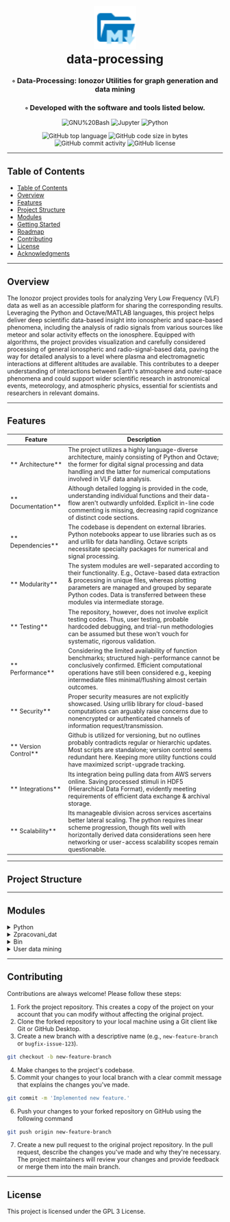 <div align="center">
<h1 align="center">
<img src="https://raw.githubusercontent.com/PKief/vscode-material-icon-theme/ec559a9f6bfd399b82bb44393651661b08aaf7ba/icons/folder-markdown-open.svg" width="100" />
<br>data-processing
</h1>
<h3>◦ Data-Processing: Ionozor Utilities for graph generation and data mining </h3>
<h3>◦ Developed with the software and tools listed below.</h3>

<p align="center">
<img src="https://img.shields.io/badge/GNU%20Bash-4EAA25.svg?style&logo=GNU-Bash&logoColor=white" alt="GNU%20Bash" />
<img src="https://img.shields.io/badge/Jupyter-F37626.svg?style&logo=Jupyter&logoColor=white" alt="Jupyter" />
<img src="https://img.shields.io/badge/Python-3776AB.svg?style&logo=Python&logoColor=white" alt="Python" />
</p>
<img src="https://img.shields.io/github/languages/top/Ionozor/data-processing?style&color=5D6D7E" alt="GitHub top language" />
<img src="https://img.shields.io/github/languages/code-size/Ionozor/data-processing?style&color=5D6D7E" alt="GitHub code size in bytes" />
<img src="https://img.shields.io/github/commit-activity/m/Ionozor/data-processing?style&color=5D6D7E" alt="GitHub commit activity" />
<img src="https://img.shields.io/github/license/Ionozor/data-processing?style&color=5D6D7E" alt="GitHub license" />
</div>

---

##  Table of Contents
- [ Table of Contents](#-table-of-contents)
- [ Overview](#-overview)
- [ Features](#-features)
- [ Project Structure](#project-structure)
- [ Modules](#modules)
- [ Getting Started](#-getting-started)
- [ Roadmap](#-roadmap)
- [ Contributing](#-contributing)
- [ License](#-license)
- [ Acknowledgments](#-acknowledgments)

---


##  Overview

The Ionozor project provides tools for analyzing Very Low Frequency (VLF) data as well as an accessible platform for sharing the corresponding results. Leveraging the Python and Octave/MATLAB languages, this project helps deliver deep scientific data-based insight into ionospheric and space-based phenomena, including the analysis of radio signals from various sources like meteor and solar activity effects on the ionosphere. Equipped with algorithms, the project provides visualization and carefully considered processing of general ionospheric and radio-signal-based data, paving the way for detailed analysis to a level where plasma and electromagnetic interactions at different altitudes are available. This contributes to a deeper understanding of interactions between Earth's atmosphere and outer-space phenomena and could support wider scientific research in astronomical events, meteorology, and atmospheric physics, essential for scientists and researchers in relevant domains.

---

##  Features

| Feature                | Description                           |
| ---------------------- | ------------------------------------- |
| ** Architecture**     | The project utilizes a highly language-diverse architecture, mainly consisting of Python and Octave; the former for digital signal processing and data handling and the latter for numerical computations involved in VLF data analysis.    |
| ** Documentation**   | Although detailed logging is provided in the code, understanding individual functions and their data-flow aren't outwardly unfolded. Explicit in-line code commenting is missing, decreasing rapid cognizance of distinct code sections.    |
| ** Dependencies**    | The codebase is dependent on external libraries. Python notebooks appear to use libraries such as os and urllib for data handling. Octave scripts necessitate specialty packages for numerical and signal processing.    |
| ** Modularity**      | The system modules are well-separated according to their functionality. E.g., Octave-based data extraction & processing in unique files, whereas plotting parameters are managed and grouped by separate Python codes. Data is transferred between these modules via intermediate storage.
| ** Testing**          | The repository, however, does not involve explicit testing codes. Thus, user testing, probable hardcoded debugging, and trial-run methodologies can be assumed but these won't vouch for systematic, rigorous validation.    |
| ** Performance**      | Considering the limited availability of function benchmarks; structured high-performance cannot be conclusively confirmed. Efficient computational operations have still been considered e.g., keeping intermediate files minimal/flushing almost certain outcomes.    |
| ** Security**         | Proper security measures are not explicitly showcased. Using urllib library for cloud-based computations can arguably raise concerns due to nonencrypted or authenticated channels of information request/transmission. |
| ** Version Control** | Github is utilized for versioning, but no outlines probably contradicts regular or hierarchic updates. Most scripts are standalone; version control seems redundant here. Keeping more utility functions could have maximized script-upgrade tracking. |
| ** Integrations**    | Its integration being pulling data from AWS servers online. Saving processed stimuli in HDF5 (Hierarchical Data Format), evidently meeting requirements of efficient data exchange & archival storage. |
| ** Scalability**     | Its manageable division across services ascertains better lateral scaling. The python requires linear scheme progression, though fits well with horizontally derived data considerations seen here networking or user-access scalability scopes remain questionable. |


---


##  Project Structure




---

##  Modules

<details closed><summary>Python</summary>

| File                                                                                                                                     | Summary                                                                                                                                                                                                                                                                                                                                                                                                                                                                                                                                                                                                                         |
| ---                                                                                                                                      | ---                                                                                                                                                                                                                                                                                                                                                                                                                                                                                                                                                                                                                             |
| [VLF data overview.ipynb](https://github.com/Ionozor/data-processing/blob/main/Python/VLF data overview.ipynb)                           | HTTPStatus Exception: 429                                                                                                                                                                                                                                                                                                                                                                                                                                                                                                                                                                                                       |
| [VLF data processor.ipynb](https://github.com/Ionozor/data-processing/blob/main/Python/VLF data processor.ipynb)                         | This script ingests data captured from a Very Low Frequency (VLF) measurements of space-based phenomena, particularly the ionospheric plasma data, then applies some basic plasma physics computations over it. It imports the values, corrects time difference, imports data as a range before downloading the fits images of particular date range and place. Further, it derives more values using many physics constants and worked data, and then simplifies data output for efficient plotting and visualization. After visually plotting data computations, it also takes care of deleting temporary files it worked on. |
| [Interactive VLF data processor.ipynb](https://github.com/Ionozor/data-processing/blob/main/Python/Interactive VLF data processor.ipynb) | HTTPStatus Exception: 400                                                                                                                                                                                                                                                                                                                                                                                                                                                                                                                                                                                                       |
| [FITS_merge.ipynb](https://github.com/Ionozor/data-processing/blob/main/Python/FITS_merge.ipynb)                                         | HTTPStatus Exception: 429                                                                                                                                                                                                                                                                                                                                                                                                                                                                                                                                                                                                       |
| [writter.py](https://github.com/Ionozor/data-processing/blob/main/Python/writter.py)                                                     | This code is a set of functionalities for processing and manipulating Very Low Frequency (VLF) radio wave image data. It downloads images from a specified source URL, filters the data based on specified time values and downloads the data in FITS format. Then, the user has options to make a mosaic of these images along specified dimensions and to divide them by color channel. Essentially, it automates and simplifies data collection and preprocessing for radio astronomy science analysis.                                                                                                                      |
| [VLF FITS collector.ipynb](https://github.com/Ionozor/data-processing/blob/main/Python/VLF FITS collector.ipynb)                         | This Jupyter notebook, locally called'Ionozor FITS collector', is essentially processing very low frequency (VLF) data. Written in Python, it loads requisite libraries; sets computation parameters for a specific source URL and time frames; and defines various functions to handle imagery data (such as downloading and concatenating varying sets of FITS images from a URL, splitting multiple color channels into respective singular channels, and creating mosaics of these images along different geometric axes). Overall, it manipulates downloaded radio astronomical data for analysis.                         |

</details>

<details closed><summary>Zpracovani_dat</summary>

| File                                                                                                                          | Summary                                                                                                                                                                                                                                                                                                                                                                                                                                                                                                                                                                                                                                                                                                                                                                                                                                                                                                                                             |
| ---                                                                                                                           | ---                                                                                                                                                                                                                                                                                                                                                                                                                                                                                                                                                                                                                                                                                                                                                                                                                                                                                                                                                 |
| [vyboje1.m](https://github.com/Ionozor/data-processing/blob/main/Octave/Zpracovani_dat/vyboje1.m)                             | The code largely embraces data manipulation and graphical representation in mathematical computations. Its function is to load timestamps and vibration data sets, run calculations, generate a mesh plot ideal for 3D linear data, and save the output visual representation. It integrates operations like copying datasets, data transformation, and plot labeling.                                                                                                                                                                                                                                                                                                                                                                                                                                                                                                                                                                              |
| [model_SID1.m](https://github.com/Ionozor/data-processing/blob/main/Octave/Zpracovani_dat/model_SID1.m)                       | The code visualizes and compares the radio signal intensity levels between model results and actual measurement results. First, it takes data from several text files containing data of time intervals and radio signal intensities. It normalizes model data by adding 10 for visual compatibility then it creates a 2D plot, visualizing model result ('m;Model;') in magenta and the measurements('b;Measurement;') in blue. Label details are added, the resulting plot image is saved in.jpg format, sandbox memory is cleared after use.                                                                                                                                                                                                                                                                                                                                                                                                     |
| [model_SID.m](https://github.com/Ionozor/data-processing/blob/main/Octave/Zpracovani_dat/model_SID.m)                         | The provided script loads data from files(t0.txt, L0.txt, t.txt, L.txt) required for the processing. It plots a model graph (t0,L0-log) represented in magenta, identified by "Model". After generating the model plot, it holds it. A measurement graph is drawn over the model plot displayed in blue, termed "Measurement". After finalizing the plots, the hold is deactivated. The axis labels are defined and the final graphical representation is printed as'SID_model_date.jpg'. The print command also dictates certain specifications: the landscape orientation, font, and size. Lastly, the script closes after the operation is completed.                                                                                                                                                                                                                                                                                            |
| [distance.m](https://github.com/Ionozor/data-processing/blob/main/Octave/Zpracovani_dat/distance.m)                           | The code performs data analysis on the x and y values loaded from separate.txt files. It applies a complex mathematical function to transform the data into a measure'd'. This value is then scaled to'l' using an exponential function and converted to light years. Info about'l' is plotted on a log scale graph highlighted by time interval (x, the independent variable) and ray burst distance (y, dependent). Then, the graphical findings are thereafter saved as a.jpg file, and numerical results are serialized to'Distance.txt'.                                                                                                                                                                                                                                                                                                                                                                                                       |
| [teplota.m](https://github.com/Ionozor/data-processing/blob/main/Octave/Zpracovani_dat/teplota.m)                             | The script calculates and plots the plasma temperature based on electron density data over a given timespan. The calculations involve physical constants and functions such as the Debeye length and frequency. The plots are labelled and saved as a.jpg file, and temperature data is saved in a.txt file for further analysis.                                                                                                                                                                                                                                                                                                                                                                                                                                                                                                                                                                                                                   |
| [radioteleskop.m](https://github.com/Ionozor/data-processing/blob/main/Octave/Zpracovani_dat/radioteleskop.m)                 | The code, written in MATLAB, uses VLF data for analysis of radio signalsObservations from a radio telescope. It load time-related and signal-related data from'x.txt' and'y.txt' respectively. A scatterplot is created using'x' and'y' data with a label'Radio Telescope' on a red line. The X-axis label is set as'Time interval [t/24 hrs.]' and Y-axis label as'Radio signal intensity level [dB]'. A.jpg file named'Radiotelescope_date.jpg' is saved using a print statement. Size adjustment, font, and landscape orientation are modified for the image output.                                                                                                                                                                                                                                                                                                                                                                             |
| [ionizace.m](https://github.com/Ionozor/data-processing/blob/main/Octave/Zpracovani_dat/ionizace.m)                           | The script computes ionization degrees using the Saha and particle dispersion equations, taking into account parameters like electron temperature and density. The results are output by plotting ionization against time and saved as an image plus exporting data as a text file.                                                                                                                                                                                                                                                                                                                                                                                                                                                                                                                                                                                                                                                                 |
| [zarivy_tok.m](https://github.com/Ionozor/data-processing/blob/main/Octave/Zpracovani_dat/zarivy_tok.m)                       | The code analyzes Very Low Frequency (VLF) data. It loads time, activation energy and electron density data, then calculates'F' factor by implementing derivative formula. Next, it converts energy to Flux and plots it against time, saving the graph and its data file. Once plot's saved, it's closed to clear memory.                                                                                                                                                                                                                                                                                                                                                                                                                                                                                                                                                                                                                          |
| [ionogram.m](https://github.com/Ionozor/data-processing/blob/main/Octave/Zpracovani_dat/ionogram.m)                           | The script performs analysis of Ionospheric VLF data, calculating electron density gradient change associated with altitude (H) and electron density change (L). It computes several expressions with these measurements, alongside time as variables. It visualizes the computed measurements in 3D plots, classified into'Ionogram' and'Gradients', saved as jpg and an ASCII text file.                                                                                                                                                                                                                                                                                                                                                                                                                                                                                                                                                          |
| [teplotni_zmena.m](https://github.com/Ionozor/data-processing/blob/main/Octave/Zpracovani_dat/teplotni_zmena.m)               | The code serves primarily for solving derivations and performs VLF (Very Low Frequency) data analysis related to physics and electronics. Firstly, it loads data from.txt files. Adjustments occur in loaded data (L1) calculation through a multiplication of 0.1. The values associated with electric charge (e), permittivity of free space (epsilon), k_B (Boltzmann's constant) form scientific values required for the later utilization. Then the electron density (n) and kinetic energy (E_k) get calculated in preference to solving derivations. E_k variable takes negative scaling and conversion into electronvolt (E_k1), which helps in modeling the probable functions W_k applied by employing inversion/perlustration of energies (E_k, E_k1) and obtaining critical calculation derived (T) from ratios of respective energies (W_k) and Boltzmann Constant(k_B). The code is noted not to save the results or generate images. |
| [zareni.m](https://github.com/Ionozor/data-processing/blob/main/Octave/Zpracovani_dat/zareni.m)                               | This script calculates and visualizes the X-ray flux (energy per area per time) in the Debye Sphere as a function of time and electron density. The model employed uses time-varying components such as a negative reciprocal fifth power of time, and an exponential decay term, scaled by the electron density. The results are then graphed in a 3D plot with specified dimensions and labels, then saved as a.jpg image.                                                                                                                                                                                                                                                                                                                                                                                                                                                                                                                        |
| [teplo.m](https://github.com/Ionozor/data-processing/blob/main/Octave/Zpracovani_dat/teplo.m)                                 | This code performs computations related to plasma physics. It reads files't.txt','L.txt', and'electron_density.txt', then calculates specific calorific capacity'c_eV' and heat'Q_eV' using provided mathematical formulas. Both calculated values are plotted with respect to time, saved as images titled'Specific_calorific_capacity_date.jpg' and'Heat_date.jpg', and as text files. Additionally, the code calculates the difference in heat'dQ' and saves it as a text file'dQ.txt'.                                                                                                                                                                                                                                                                                                                                                                                                                                                          |
| [zrychleni_elektronu.m](https://github.com/Ionozor/data-processing/blob/main/Octave/Zpracovani_dat/zrychleni_elektronu.m)     | This code facilitates data analysis of VLF(scroll speed) records. It initiates by loading previously styled data records ('zrychleni.txt') and time intervals ('t.txt'). It then plots a graph using this data, labeling axes with appropriate units before exporting the final graph as a PNG file labeled'Acceleration_date.jpg'. The code ends by saving the acceleration data as an ASCII file and terminating the process.                                                                                                                                                                                                                                                                                                                                                                                                                                                                                                                     |
| [hustota.m](https://github.com/Ionozor/data-processing/blob/main/Octave/Zpracovani_dat/hustota.m)                             | This code represents the analysis of Very Low Frequency (VLF) data mainly used to evaluate electron density in particle physics. After some initial constant definitions, it loads text data consisting of frequency observations, computes the electron density based on these values and performs a differential analysis. The program outputs results both graphically (as a.jpg file plotting time against electron density) and textually (saves data as.txt files).                                                                                                                                                                                                                                                                                                                                                                                                                                                                           |
| [kineticky_model.m](https://github.com/Ionozor/data-processing/blob/main/Octave/Zpracovani_dat/kineticky_model.m)             | This script processes data related to radio astronomy, performing rudimentary analysis on VLF (Very Low Frequency) transmissions. The data presumably relates to some energy transmission in a cosmic physics context (electron kinetic energy), but lacks more explanation. The script reads time & signal data from two separate files (t.txt & L.txt). Then it scales the signal data, performs warping, and runs few complex calculations using constants related to physics such as motion formula and Boltzmann constant. The output differentiates the computed kinetic energy, and it's stored in a text file hybnost_el.txt.                                                                                                                                                                                                                                                                                                               |
| [entropie.m](https://github.com/Ionozor/data-processing/blob/main/Octave/Zpracovani_dat/entropie.m)                           | The code loads data from't.txt' and'dQ.txt', which presumably pertain to time intervals and thermodynamic heat. It then calculates the thermodynamic entropy "S", plotting "S" against time intervals on a log scale. It labels the graph and saves it as'Entropy_date.jpg'. Lastly, the code saves entropy values'S' as an ASCII file.                                                                                                                                                                                                                                                                                                                                                                                                                                                                                                                                                                                                             |
| [solar.m](https://github.com/Ionozor/data-processing/blob/main/Octave/Zpracovani_dat/solar.m)                                 | This code analyzes VLF data related to solar impacts with computational physiology. The script does:1. Data loads from various sources `t.txt`, `lambda_S.txt`, etc.2. It calculates the temperature `T` of the solar impacts and plots it versus the instance of time `t`.3. The electron density `n` is also determined and visualized.4. Hypothetical atomic numbers `Z` are computed, they express ionization levels at every time point with a plot generated.5. All the calculated values are then saved as ASCII txt files for future use.                                                                                                                                                                                                                                                                                                                                                                                                   |
| [plasma.m](https://github.com/Ionozor/data-processing/blob/main/Octave/Zpracovani_dat/plasma.m)                               | The code calculates & visualizes spectroscopic parameters for atmospheric plasma reactions involving multiple gases like O2, N2, N2O, NO and CO2. It helps in analysing decay rates of reaction wavelengths and energy levels variations across time intervals, displaying the results in a graphical format and a *.txt file.                                                                                                                                                                                                                                                                                                                                                                                                                                                                                                                                                                                                                      |
| [impakt.m](https://github.com/Ionozor/data-processing/blob/main/Octave/Zpracovani_dat/impakt.m)                               | This code analyzes VLF data functionality related to plasma atmosphere parameters. It calculates and visualizes electron density, thermodynamic temperatures, and wavelength associated with the ejections from meteors and the sun. It is based on physical constants and data derived from separate txt files. Also, it saves the resulting data for its offline usage to'txt' files.                                                                                                                                                                                                                                                                                                                                                                                                                                                                                                                                                             |
| [ionosphere.m](https://github.com/Ionozor/data-processing/blob/main/Octave/Zpracovani_dat/ionosphere.m)                       | The code calculates and visualizes horizontal flows in the atmosphere. It reads time (t), intensities (L), and height data, performs mathematical manipulations to compute the horizontal flow using an exponential decay model. Plots are generated showing horizontal flow over time, its vertical and horizontal distribution. Results are exported as images and an ASCII-compliant text file.                                                                                                                                                                                                                                                                                                                                                                                                                                                                                                                                                  |
| [kineticka.m](https://github.com/Ionozor/data-processing/blob/main/Octave/Zpracovani_dat/kineticka.m)                         | This script in MATLAB loads a temperature file't.txt', calculates kinetic and potential energy in electronvolts of previously defined plasma and electron parameters over time, saves results as ASCII files. It also computes and saves an electron momentum. Additionally, a graph for kinetic energy vs. time interval is generated, saved as a jpg file.                                                                                                                                                                                                                                                                                                                                                                                                                                                                                                                                                                                        |
| [frekvence.m](https://github.com/Ionozor/data-processing/blob/main/Octave/Zpracovani_dat/frekvence.m)                         | The script essentially computes, plots, and saves electron plasma frequency data from specified input. It calculates frequency changes ('nu_Delta') using provided electron mobility ('hybnost_el') and light speed constants. It then adds a base frequency (23400 Hz), plots the result using time data ('t') for the X-axis, and final frequency for the Y-axis. This graph is saved as a'jpg', and associated frequency change data is saved as an'ASCII' file.                                                                                                                                                                                                                                                                                                                                                                                                                                                                                 |
| [energie_radioteleskop.m](https://github.com/Ionozor/data-processing/blob/main/Octave/Zpracovani_dat/energie_radioteleskop.m) | The script analyzes data from x.txt and y.txt regarding time intervals and power respectively. It calculates energy using nuclear radiation constants and the initial least power level, and arrives at a Berlinur's oscillator radiated power to assess more specifically gamma radiation (X-ray) energy changes throughout time. This requires an interconversion between energy using Planck's constant and various frequencies. The results are visually plotted, particularly as a function of time intervals, and stored as both a hi-res image and ASCII-coded text-file.                                                                                                                                                                                                                                                                                                                                                                    |
| [plazmovy_parametr.m](https://github.com/Ionozor/data-processing/blob/main/Octave/Zpracovani_dat/plazmovy_parametr.m)         | This script achieves data analysis for Very Low Frequency (VLF) recordings. It initially loads time vector data and calculates plasma's Debye length. Next, the data related to'electron_density' is loaded, then the Plasma Parameter(N_D) is calculated and plotted in correspondence to the time interval. It finally saves and exports this plot in.jpg format while also storing the plasma parameter data in a.txt file.                                                                                                                                                                                                                                                                                                                                                                                                                                                                                                                      |
| [vyska_ionosfery.m](https://github.com/Ionozor/data-processing/blob/main/Octave/Zpracovani_dat/vyska_ionosfery.m)             | The script performs analysis on loaded VLF (Very-Low-Frequency) data regarding electron density, adjusting for magnetic flux and diffraction over time, then calculates the height with the altered electron density over the time period. The calculated height is plotted against time with part of it represented as a stem plot. They are saved as images and the calculated height array is saved as an ASCII file.                                                                                                                                                                                                                                                                                                                                                                                                                                                                                                                            |
| [spectrum.m](https://github.com/Ionozor/data-processing/blob/main/Octave/Zpracovani_dat/spectrum.m)                           | This code comprehensively analyses VLF signals data related to different elements (O2, N2, N2O, NO, CO2). It calculates the respective energy levels, loads in parameters from external files, adjusts those parameters for changeable conditions like electron density and plasma parsing. This results in adjusted Lambert wavelengths that are then plotted as energy levels over defined time intervals. The generated plots visualize the energy spectrum of the processed elements as well as X-rays. The spectrums and diagrams are saved as.jpg and.txt files for further use.                                                                                                                                                                                                                                                                                                                                                              |
| [rychlost.m](https://github.com/Ionozor/data-processing/blob/main/Octave/Zpracovani_dat/rychlost.m)                           | The code accomplishes four main tasks: it calculates electron velocity based on electron temperature and density along with Debye length, plots this velocity against time, saves the plot, and computes their deceleration. The results are stored in output file.                                                                                                                                                                                                                                                                                                                                                                                                                                                                                                                                                                                                                                                                                 |
| [debeyova_delka.m](https://github.com/Ionozor/data-processing/blob/main/Octave/Zpracovani_dat/debeyova_delka.m)               | The script represents a part of a VLF data analysis that computes the Debye radius-a parameter showing the scale of an electron's influence in a plasma. The code imports a text file, calculates Debye's radius using the given electron number density (n) and temperature (T), plots it against time, saves the plot as a.jpg file, and also saves these radius values into a.txt file.                                                                                                                                                                                                                                                                                                                                                                                                                                                                                                                                                          |
| [potencialni.m](https://github.com/Ionozor/data-processing/blob/main/Octave/Zpracovani_dat/potencialni.m)                     | The script loads data from three text files. It calculates the potential energy (W_p1) using the data from'kinetic_work.txt' and'plasma_parameter.txt'. Then, it plots the potential energy against an unit time interval, labeling the axes, saves the plot as a.jpg file, and also as a data file (.txt), containing potential energy.                                                                                                                                                                                                                                                                                                                                                                                                                                                                                                                                                                                                            |
| [vyboje.m](https://github.com/Ionozor/data-processing/blob/main/Octave/Zpracovani_dat/vyboje.m)                               | This code section is built to perform VLF (Very Low Frequency) data analysis. The program loads specific files with data for computation before creating variables X, Y, Z, X0, Y0, Z0 using the given formulas. A 3D mesh is generated to represent data graphically. Two meshes are put on and held in one figure using the command'hold', and labels are added for clarification. The final mesh is exported to a'Discharges_date.jpg' file before closing. The program is primarily based on manipulating and visually presenting loaded data.                                                                                                                                                                                                                                                                                                                                                                                                  |
| [vychyleni.m](https://github.com/Ionozor/data-processing/blob/main/Octave/Zpracovani_dat/vychyleni.m)                         | The code imports and measures variable affect of Vostok Low Frequency data, loading temperature and electron density files. Debye length (plasma characteristic) and electron temperature are computed. A fluctuation scope output is established (plasma oscillation size), displayed graphically, then saved in txt and jpeg formats.                                                                                                                                                                                                                                                                                                                                                                                                                                                                                                                                                                                                             |
| [aktivacni.m](https://github.com/Ionozor/data-processing/blob/main/Octave/Zpracovani_dat/aktivacni.m)                         | This script performs VLF data analysis for Ionozor group. It loads existing datasets related to time, electron density, and dn files before calculating the energy level of ionization and respective frequencies. It constantly manipulates the loaded data with physical constants to extract important measures such as activation energy and ionization frequency. Extracted measures are then visually represented in plots and saved as jpg & text files.                                                                                                                                                                                                                                                                                                                                                                                                                                                                                     |
| [tderiv.m](https://github.com/Ionozor/data-processing/blob/main/Octave/Zpracovani_dat/tderiv.m)                               | This script analyses Very Low Frequency (VLF) data. It derives time gaps between observations in't.txt' file using the'diff()' function, which calculates differences between successive time points. The results of these calculations are then saved into'dt.txt' file and existing data visualizations are closed.                                                                                                                                                                                                                                                                                                                                                                                                                                                                                                                                                                                                                               |
| [intenzita.m](https://github.com/Ionozor/data-processing/blob/main/Octave/Zpracovani_dat/intenzita.m)                         | The code performs data manipulations and analysis about Very Low Frequency (VLF) meteor and solar data with respect to time intervals. Firstly, it runs computations on prominent properties such as electron density, thermodynamic temperature; and it applies different textbook physics formulas on variables loaded from imported files. It plots graphs for various parameters like Intensity varying over time for both solar and meteor data and saves the result quantitatively and graphically. It also computes theory-based attributes-wavelength, temperature, electron density, plasma parameters, and atomic number of meteor coverage, graphically representing changes against time, and saves these calculations and plots to appropriate output files.                                                                                                                                                                           |
| [meteoric_spectra.m](https://github.com/Ionozor/data-processing/blob/main/Octave/Zpracovani_dat/meteoric_spectra.m)           | This script, primarily for VLF data analysis, calculates the effective temperature from loaded waveform data, subsequently plotting and saving it. It determines emission wavelengths and hypothetical atomic numbers, plots these against time intervals, and saves plots and calculations. Lastly, the script calculates electron density and presents it in both plotted and saved textual formats.                                                                                                                                                                                                                                                                                                                                                                                                                                                                                                                                              |

</details>

<details closed><summary>Bin</summary>

| File                                                                                                                 | Summary                                                                                                                                                                                                                                                                                                                                                                                                                                                                                                                                                                                                                                                                                                                                                                                                            |
| ---                                                                                                                  | ---                                                                                                                                                                                                                                                                                                                                                                                                                                                                                                                                                                                                                                                                                                                                                                                                                |
| [speclab2octave.sh](https://github.com/Ionozor/data-processing/blob/main/Octave/bin/speclab2octave.sh)               | This is a Bash script for managing data, primarily performing data extraction and time conversion. The script requires three command line arguments representing input_file, output_file1, and output_file2. It performs file-processing tasks: extract the first two column-values from input CSV file-convert the time value (given in second column of hh:mm:ss format) to its decimal representation and save it in output_file1, extract and save second column data into output_file2.                                                                                                                                                                                                                                                                                                                       |
| [pathlocation.m](https://github.com/Ionozor/data-processing/blob/main/Octave/bin/pathlocation.m)                     | The code is retrieving data sets of the previous day's Very Low Frequency (VLF) observations from the Ionozor's web server. The first set of code gets yesterday's date and constructs file paths. There are hard extensions for the assumed-life paths, with statistic names like VLFOSTROV, HFKVARY, and RATIOS. Data is fetched using'urlread' function, put often on local folders depending on statistical names (which is changed/directed thrice) and their pathways are set. It also creates directories in the local system for each set. Variables'stept' and'stepnu' are set to 0.5 and 10 respectively (could be used, omitted in the given texts). Lastly, SID1-a not defined command, function or script is run. The exact purpose of not accounting for this therefore cannot be ascribed properly. |
| [one_shot-old.sh](https://github.com/Ionozor/data-processing/blob/main/Octave/bin/one_shot-old.sh)                   | This bash script iterates through four different locations and all the days from 2015 and 2016. For each day in each location, it runs the shell script'process_data-old.sh'. The script path, location, year, month, and day are passed as arguments to the called script.                                                                                                                                                                                                                                                                                                                                                                                                                                                                                                                                        |
| [one_shot-location.sh](https://github.com/Ionozor/data-processing/blob/main/Octave/bin/one_shot-location.sh)         | The script automates processing of data in specific location(s) using another bash script (process_data-location.sh). Currently, it runs the processing script for the HVEZDARNA location for some specific range of dates within the month of March, 2016, with results and errors stored in os.out and os.err files respectively.                                                                                                                                                                                                                                                                                                                                                                                                                                                                                |
| [speclab2octave2.sh](https://github.com/Ionozor/data-processing/blob/main/Octave/bin/speclab2octave2.sh)             | This Bash script encapsulates a functionality capable of reading data from an input file and refining the extracted data. Primarily, it prints the first two columns and then converts the time represtation. It uses AWS to manipulate data & mathematical computations, to calculate time in seconds, before saving to an output file.                                                                                                                                                                                                                                                                                                                                                                                                                                                                           |
| [process_data.sh](https://github.com/Ionozor/data-processing/blob/main/Octave/bin/process_data.sh)                   | This bash script sets up an automated daily job to process weather data files. For each of four specified locations, it runs a script named'process_data-location.sh', passing location-specific and yesterday's date details as inputs. The data is stored in a Dropbox location.                                                                                                                                                                                                                                                                                                                                                                                                                                                                                                                                 |
| [one_shot-sid.sh](https://github.com/Ionozor/data-processing/blob/main/Octave/bin/one_shot-sid.sh)                   | The script runs'process_data-sid.sh' script for multiple specific locations (HVEZDARNA, OSTROV, SOKOLOV), and for each day of the years'15 and'16. The input parameters for the'process_data-sid.sh' script are each location, year, month, and day; the standard output and error output are redirected to'os.out' and'os.err' files respectively.                                                                                                                                                                                                                                                                                                                                                                                                                                                                |
| [SID1.m](https://github.com/Ionozor/data-processing/blob/main/Octave/bin/SID1.m)                                     | The provided code is designed for very low frequency (VLF) data analysis, primarily analyzing ionized electrons in the atmosphere. It calculates and stores various attributes of the atmosphere such as electron density, temperature, plasma parameter, kinetic and potential energy, the scope of fluctuation, and more. Also, it evaluates specific attributes related to soundwaves, generated by the effect of particles resulting from the introduction of power into the earth's atmosphere due to different events occurring in space including meteors, the Sun, etc, and their impact on the ionized particles.                                                                                                                                                                                         |
| [process_data-old.sh](https://github.com/Ionozor/data-processing/blob/main/Octave/bin/process_data-old.sh)           | The script first checks and prepares the directories and files. Then, it converts Spectrum Lab data files for Octave scripts, this depends on the location (HVEZDARNA, OSTROV or SOKOLOV). Subsequently, it executes different series of data processing Octave ".m" scripts based on the location and inserts zero values at required lines in input text files. After every Octave execution, it checks and cleans up empty stderr files too.                                                                                                                                                                                                                                                                                                                                                                    |
| [process_data-location.sh](https://github.com/Ionozor/data-processing/blob/main/Octave/bin/process_data-location.sh) | This script primarily manages data manipulation for use by Octave.m scripts, generated by Spectrum Lab from different locations (HVEZDARNA, OSTROV, & SOKOLOV). Initially, the script checks, creates necessary directories, and clears destination before processing: it transforms.txt spectral data from these sources into Octave-friendly input, runs a set of Octave.m scripts (using a'nice' priority), specific to each source to process the data, with another set for common data flow. Scripts executed depend on the "location" value, along with an error checking functionality. It also deletes empty.err (stderr) outputs and prepares maintenance functions for files with warnings and generated meteroic spectra.                                                                              |
| [one_shot.sh](https://github.com/Ionozor/data-processing/blob/main/Octave/bin/one_shot.sh)                           | This Bash script automates data prep for Octave data analysis. It explores given directories corresponding to specific locations (namely, HVEZDARNA, OSTROV, SOKOLOV, and SUN) for txt files tagged by date. If these exist, they're processed by a'speclab2octave' script and outputted as separate data files into a created directory within Octave's data folder. The handling varies depending on whether the directory corresponds to'SUN'.                                                                                                                                                                                                                                                                                                                                                                  |
| [process_data-sid.sh](https://github.com/Ionozor/data-processing/blob/main/Octave/bin/process_data-sid.sh)           | This script converts.txt data from Spectrum Lab into a format for Octave scripts, and then runs these scripts. It takes four parameters: source, year, month, and day, then locates the input file in a specific directory. If the input file, processing directory, and output directories exist, various Octave scripts are run. Finally, all results, including errors and output files, are moved to an archive directory.                                                                                                                                                                                                                                                                                                                                                                                     |

</details>

<details closed><summary>User data mining</summary>

| File                                                                                                              | Summary                                                                                                                                                                                                                                                                                                                                                                                                                                                                                                                                                                                                                                                                                                    |
| ---                                                                                                               | ---                                                                                                                                                                                                                                                                                                                                                                                                                                                                                                                                                                                                                                                                                                        |
| [VLF_spectrum.m](https://github.com/Ionozor/data-processing/blob/main/Octave/bin/User data mining/VLF_spectrum.m) | The code loads VLF (Very Low Frequency) radio spectrograph data and filters based on desired time and frequency range. It averages the intensity levels over the selected range and provides a two-dimensional spectrograph display. Simultaneously, it saves the modified data in an HDF5 file.                                                                                                                                                                                                                                                                                                                                                                                                           |
| [drift.m](https://github.com/Ionozor/data-processing/blob/main/Octave/bin/User data mining/drift.m)               | This MATLAB program is designed for analysis of very low frequency (VLF) data. It computes spectra using physical parameters such as time and Electromotive force function, calculates Debye radius and height data, computes concentration dependent on height, and draws a 3D mesh plot for visualizing horizontal flow against height. It saves the calculated data as hdf5 files.                                                                                                                                                                                                                                                                                                                      |
| [ionogram.m](https://github.com/Ionozor/data-processing/blob/main/Octave/bin/User data mining/ionogram.m)         | The supplied code functions in analyzing Very Low Frequency (VLF) data by creating a time-labelled ionogram. It extracts a specific timeframe from the given dataset before computing a modified mean. Moreover, it calculates the Debye radius(Gaussian units), which is saved into an hdf5 file. It computes arrays of parameters based on the extracted data gleaning insights on energy, temperature, electro-density fluctuation, and changes in plasma frequency, employed in calculating altitude parameters used in estimating ionosphere's height through their data bundles. It then draws a 3D plot depicting densities of ions in response to altitude and time within the specified interval. |
| [spectra.m](https://github.com/Ionozor/data-processing/blob/main/Octave/bin/User data mining/spectra.m)           | The code calculates and visualizes spectrographic data received from an analyser that studies electromagnetic transmissions such as cannot waves. It applies mathematical and physical calculations on the input data to obtain relevant electron properties. Some properties evaluated are wavelength, intensity, Debye Radius and temperature.                                                                                                                                                                                                                                                                                                                                                           |
| [introduction.m](https://github.com/Ionozor/data-processing/blob/main/Octave/bin/User data mining/introduction.m) | This code enables data browsing for SID monitors, representing several key functionalities such as: 1. VLF Spectrum-to generate the radio wave spectrum reflecting the behavior of the D ionospheric layer. 2. Ionogram-a time-related diagram describing the ionosphere's condition. 3. 3D Ionospheric model-graphic representation of D ionospheric layer focusing and defocusing facades. 4. High-energy impact spectra-approximation of high-energy impact parameters within ionospheric responses.                                                                                                                                                                                                    |
| [continue.m](https://github.com/Ionozor/data-processing/blob/main/Octave/bin/User data mining/continue.m)         | The core functionality of the code is to structure a specific HTTP request path and send that request online to obtain monitoring data regarding Very Low Frequency (VLF) electromagnetic waves. It outlines further steps to display that data, presenting the user with diagnostic methods like spectrum analysis data, ionograms, 3D ionospheric models, or high-energy impact spectra.                                                                                                                                                                                                                                                                                                                 |
| [SIDrequest.m](https://github.com/Ionozor/data-processing/blob/main/Octave/bin/User data mining/SIDrequest.m)     | This script browses data for SID monitors and it involves four user specified parameters: observatory location, station, specific date and time range. Users input commands to display data from a chosen location, from a specific station on a particular date and within a desired timeframe.                                                                                                                                                                                                                                                                                                                                                                                                           |

</details>

---


##  Contributing

Contributions are always welcome! Please follow these steps:
1. Fork the project repository. This creates a copy of the project on your account that you can modify without affecting the original project.
2. Clone the forked repository to your local machine using a Git client like Git or GitHub Desktop.
3. Create a new branch with a descriptive name (e.g., `new-feature-branch` or `bugfix-issue-123`).
```sh
git checkout -b new-feature-branch
```
4. Make changes to the project's codebase.
5. Commit your changes to your local branch with a clear commit message that explains the changes you've made.
```sh
git commit -m 'Implemented new feature.'
```
6. Push your changes to your forked repository on GitHub using the following command
```sh
git push origin new-feature-branch
```
7. Create a new pull request to the original project repository. In the pull request, describe the changes you've made and why they're necessary.
The project maintainers will review your changes and provide feedback or merge them into the main branch.

---

## License

This project is licensed under the GPL 3 License. 
